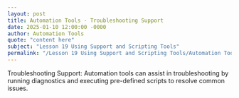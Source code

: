 ```yaml
---
layout: post
title: Automation Tools - Troubleshooting Support
date: 2025-01-10 12:00:00 -0000
author: Automation Tools
quote: "content here"
subject: "Lesson 19 Using Support and Scripting Tools"
permalink: "/Lesson 19 Using Support and Scripting Tools/Automation Tools/Automation Tools - Troubleshooting Support"
---
```


Troubleshooting Support: Automation tools can assist in troubleshooting by running diagnostics and executing pre-defined scripts to resolve common issues.
